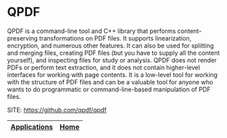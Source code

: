 # QPDF

 QPDF is a command-line tool and C++ library that performs 
 content-preserving transformations on PDF files. 
 It supports linearization, encryption, and numerous other 
 features. It can also be used for splitting and merging 
 files, creating PDF files (but you have to supply all the 
 content yourself), and inspecting files for study or 
 analysis. QPDF does not render PDFs or perform text 
 extraction, and it does not contain higher-level interfaces 
 for working with page contents. It is a low-level tool for 
 working with the structure of PDF files and can be a 
 valuable tool for anyone who wants to do programmatic or 
 command-line-based manipulation of PDF files.
 
 SITE: https://github.com/qpdf/qpdf

 | [Applications](https://portable-linux-apps.github.io/apps.html) | [Home](https://portable-linux-apps.github.io)
 | --- | --- |

